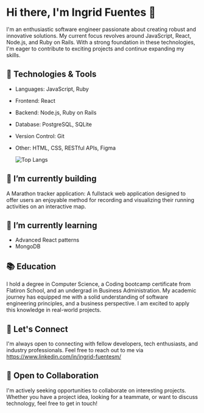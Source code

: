 # Hi there, I'm Ingrid Fuentes 👋

I'm an enthusiastic software engineer passionate about creating robust and innovative solutions. My current focus revolves around JavaScript, React, Node.js, and Ruby on Rails. With a strong foundation in these technologies, I'm eager to contribute to exciting projects and continue expanding my skills.

## 🔧 Technologies & Tools
- Languages: JavaScript, Ruby
- Frontend: React
- Backend: Node.js, Ruby on Rails
- Database: PostgreSQL, SQLite
- Version Control: Git
- Other: HTML, CSS, RESTful APIs, Figma

  ![Top Langs](https://github-readme-stats.vercel.app/api/top-langs/?username=IngridFuentes&theme=ambient_gradient)

## 🔭 I’m currently building 
A Marathon tracker application: A fullstack web application designed to offer users an enjoyable method for recording and visualizing their running activities on an interactive map.

## 🌱 I’m currently learning

- Advanced React patterns
- MongoDB

## 📚 Education
I hold a degree in Computer Science, a Coding bootcamp certificate from Flatiron School, and an undergrad in Business Administration. My academic journey has equipped me with a solid understanding of software engineering principles, and a business perspective. I am excited to apply this knowledge in real-world projects.

## 💬 Let's Connect
I'm always open to connecting with fellow developers, tech enthusiasts, and industry professionals. Feel free to reach out to me via https://www.linkedin.com/in/ingrid-fuentesm/

## 🤝 Open to Collaboration
I'm actively seeking opportunities to collaborate on interesting projects. Whether you have a project idea, looking for a teammate, or want to discuss technology, feel free to get in touch!

<!--
**IngridFuentes/IngridFuentes** is a ✨ _special_ ✨ repository because its `README.md` (this file) appears on your GitHub profile.

Here are some ideas to get you started:

- 🔭 I’m currently working on ...
- 🌱 I’m currently learning ...
- 👯 I’m looking to collaborate on ...
- 🤔 I’m looking for help with ...
- 💬 Ask me about ...
- 📫 How to reach me: ...
- 😄 Pronouns: ...
- ⚡ Fun fact: ...
-->

